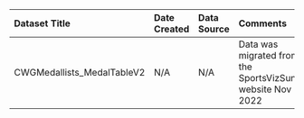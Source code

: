 |Dataset Title|Date Created|Data Source|Comments|
|:----|:---------|:---------|:---------|
|CWGMedallists_MedalTableV2|N/A|N/A|Data was migrated from the SportsVizSunday website Nov 2022|

